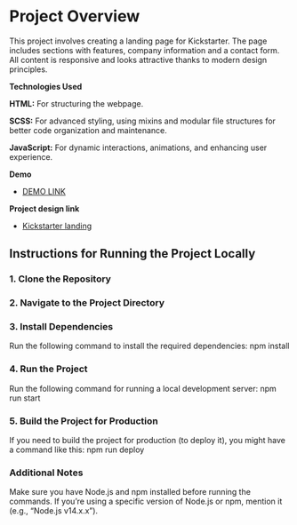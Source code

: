 # Project Overview

This project involves creating a landing page for Kickstarter. The page includes sections with features, company information and a contact form.
All content is responsive and looks attractive thanks to modern design principles.

**Technologies Used**

**HTML:** For structuring the webpage.

**SCSS:** For advanced styling, using mixins and modular file structures for better code organization and maintenance.

**JavaScript:** For dynamic interactions, animations, and enhancing user experience.

**Demo**
  - [DEMO LINK](https://serhiivoitiuk.github.io/Kickstarter_landing-page/)

**Project design link**
  - [Kickstarter landing](https://www.figma.com/design/Ujp7bCFuvuJlkn8TSbQPSZ/Kickstarter_FE-students?node-id=19655-32&node-type=canvas&t=Ne0iVCdUMOKgv39C-0)

## Instructions for Running the Project Locally

### 1. Clone the Repository
### 2. Navigate to the Project Directory
### 3. Install Dependencies
Run the following command to install the required dependencies: npm install
### 4. Run the Project
Run the following command for running a local development server: npm run start
### 5. Build the Project for Production
If you need to build the project for production (to deploy it), you might have a command like this: npm run deploy

### Additional Notes
Make sure you have Node.js and npm installed before running the commands.
If you’re using a specific version of Node.js or npm, mention it (e.g., “Node.js v14.x.x”).
